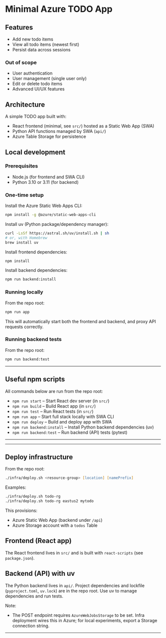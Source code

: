 # Minimal Azure TODO App


## Features
- Add new todo items
- View all todo items (newest first)
- Persist data across sessions

### Out of scope
- User authentication
- User management (single user only)
- Edit or delete todo items
- Advanced UI/UX features

## Architecture
A simple TODO app built with:
- React frontend (minimal, see `src/`) hosted as a Static Web App (SWA)
- Python API functions managed by SWA (`api/`)
- Azure Table Storage for persistence



## Local development

### Prerequisites
- Node.js (for frontend and SWA CLI)
- Python 3.10 or 3.11 (for backend)

### One-time setup
Install the Azure Static Web Apps CLI:
```zsh
npm install -g @azure/static-web-apps-cli
```
Install uv (Python package/dependency manager):
```zsh
curl -LsSf https://astral.sh/uv/install.sh | sh
# or, with Homebrew
brew install uv
```

Install frontend dependencies:
```zsh
npm install
```
Install backend dependencies:
```zsh
npm run backend:install
```


### Running locally
From the repo root:
```zsh
npm run app
```
This will automatically start both the frontend and backend, and proxy API requests correctly.



### Running backend tests
From the repo root:
```zsh
npm run backend:test
```

---



## Useful npm scripts

All commands below are run from the repo root:

- `npm run start` – Start React dev server (in `src/`)
- `npm run build` – Build React app (in `src/`)
- `npm run test` – Run React tests (in `src/`)
- `npm run app` – Start full stack locally with SWA CLI
- `npm run deploy` – Build and deploy app with SWA
- `npm run backend:install` – Install Python backend dependencies (uv)
- `npm run backend:test` – Run backend (API) tests (pytest)

---

---

## Deploy infrastructure

From the repo root:

```zsh
./infra/deploy.sh <resource-group> [location] [namePrefix]
```

Examples:

```zsh
./infra/deploy.sh todo-rg
./infra/deploy.sh todo-rg eastus2 mytodo
```

This provisions:
- Azure Static Web App (backend under `/api`)
- Azure Storage account with a `todos` Table


## Frontend (React app)

The React frontend lives in `src/` and is built with `react-scripts` (see `package.json`).



## Backend (API) with uv

The Python backend lives in `api/`.
Project dependencies and lockfile (`pyproject.toml`, `uv.lock`) are in the repo root.
Use uv to manage dependencies and run tests.

Note:
- The POST endpoint requires `AzureWebJobsStorage` to be set. Infra deployment wires this in Azure; for local experiments, export a Storage connection string.

---


